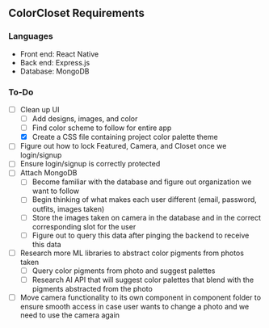 ## ColorCloset Requirements

### Languages

- Front end: React Native
- Back end: Express.js
- Database: MongoDB

### To-Do

- [ ] Clean up UI
  - [ ] Add designs, images, and color
  - [ ] Find color scheme to follow for entire app
  - [x] Create a CSS file containing project color palette theme
- [ ] Figure out how to lock Featured, Camera, and Closet once we login/signup
- [ ] Ensure login/signup is correctly protected
- [ ] Attach MongoDB
  - [ ] Become familiar with the database and figure out organization we want to follow
  - [ ] Begin thinking of what makes each user different (email, password, outfits, images taken)
  - [ ] Store the images taken on camera in the database and in the correct corresponding slot for the user
  - [ ] Figure out to query this data after pinging the backend to receive this data
- [ ] Research more ML libraries to abstract color pigments from photos taken
  - [ ] Query color pigments from photo and suggest palettes
  - [ ] Research AI API that will suggest color palettes that blend with the pigments abstracted from the photo
- [ ] Move camera functionality to its own component in component folder to ensure smooth access in case user wants to change a photo and we need to use the camera again
